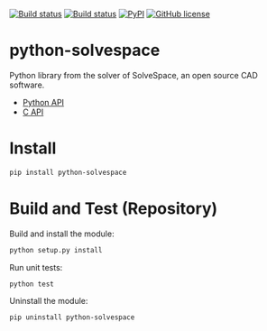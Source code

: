 [![Build status](https://ci.appveyor.com/api/projects/status/b2o8jw7xnfqghqr5?svg=true)](https://ci.appveyor.com/project/KmolYuan/solvespace)
[![Build status](https://img.shields.io/travis/KmolYuan/solvespace.svg?logo=travis)](https://travis-ci.org/KmolYuan/solvespace)
[![PyPI](https://img.shields.io/pypi/v/python-solvespace.svg)](https://pypi.org/project/python-solvespace/)
[![GitHub license](https://img.shields.io/badge/license-GPLv3+-blue.svg)](https://raw.githubusercontent.com/KmolYuan/solvespace/master/LICENSE)

# python-solvespace

Python library from the solver of SolveSpace, an open source CAD software.

+ [Python API](https://pyslvs-ui.readthedocs.io/en/stable/python-solvespace-api/)
+ [C API](https://github.com/solvespace/solvespace/blob/master/exposed/DOC.txt)

# Install

```bash
pip install python-solvespace
```

# Build and Test (Repository)

Build and install the module:

```bash
python setup.py install
```

Run unit tests:

```bash
python test
```

Uninstall the module:

```bash
pip uninstall python-solvespace
```

[GNU Make]: https://sourceforge.net/projects/mingw-w64/files/latest/download?source=files
[Cython]: https://cython.org/
